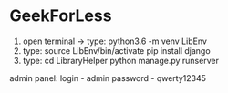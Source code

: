 # GeekForLess

1. open terminal -> type:
    python3.6 -m venv LibEnv
2. type:
	source LibEnv/bin/activate
	pip install django
3. type:
	cd LibraryHelper
	python manage.py runserver


admin panel:
	login - admin
	password - qwerty12345